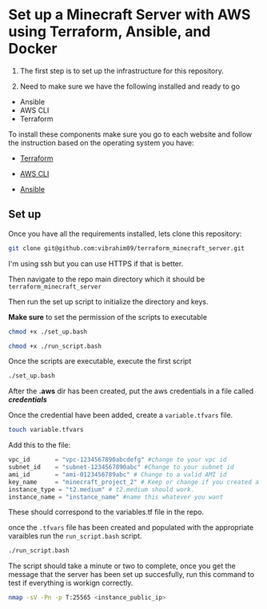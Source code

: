 # Set up a Minecraft Server with AWS using Terraform, Ansible, and Docker

1. The first step is to set up the infrastructure for this repository.

2. Need to make sure we have the following installed and ready to go

- Ansible
- AWS CLI
- Terraform

To install these components make sure you go to each website and follow the instruction based on the operating system you have:

- [Terraform](https://developer.hashicorp.com/terraform/tutorials/aws-get-started/install-cli)

- [AWS CLI](https://docs.aws.amazon.com/cli/latest/userguide/getting-started-install.html)

- [Ansible](https://ansible.readthedocs.io/projects/ansible-core/devel/installation_guide/index.html)

## Set up

Once you have all the requirements installed, lets clone this repository:

```bash
git clone git@github.com:vibrahim09/terraform_minecraft_server.git
```

I'm using ssh but you can use HTTPS if that is better.

Then navigate to the repo main directory which it should be ```terraform_minecraft_server```

Then run the set up script to initialize the directory and keys.

**Make sure** to set the permission of the scripts to executable

``` bash
chmod +x ./set_up.bash
```

```bash
chmod +x ./run_script.bash
```

Once the scripts are executable, execute the first script

```bash
./set_up.bash
```

After the **.aws** dir has been created, put the aws credentials in a file called ***credentials***

Once the credential have been added, create a ```variable.tfvars``` file.

```bash
touch variable.tfvars
```

Add this to the file:

```python
vpc_id       = "vpc-1234567890abcdefg" #change to your vpc id
subnet_id    = "subnet-1234567890abc" #Change to your subnet id
ami_id       = "ami-0123456789abc" # Change to a valid AMI id
key_name     = "minecraft_project_2" # Keep or change if you created a different key name
instance_type = "t2.medium" # t2.medium should work.
instance_name = "instance_name" #name this whatever you want
```

These should correspond to the variables.tf file in the repo.

once the ```.tfvars``` file has been created and populated with the appropriate varaibles run the ```run_script.bash``` script.

```bash
./run_script.bash
```

The script should take a minute or two to complete, once you get the message that the server has been set up succesfully, run this command to test if everything is workign correctly.

```bash
nmap -sV -Pn -p T:25565 <instance_public_ip>
```
